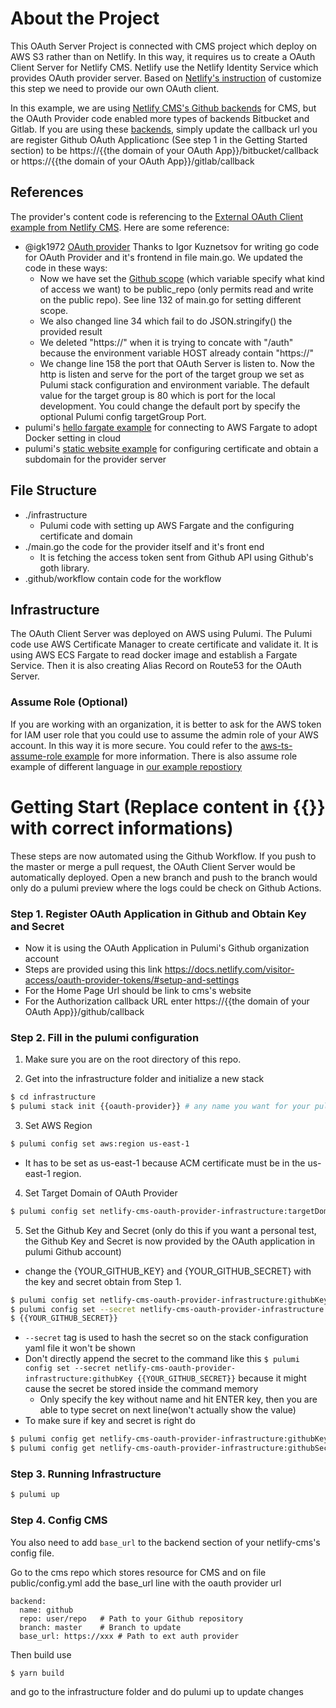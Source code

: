 # About the Project
This OAuth Server Project is connected with CMS project which deploy on AWS S3 rather than on Netlify. In this way, it requires us to create a OAuth Client Server for Netlify CMS. Netlify use the Netlify Identity Service which provides OAuth provider server. Based on [Netlify's instruction](https://www.netlifycms.org/docs/external-oauth-clients/) of customize this step we need to provide our own OAuth client.

In this example, we are using [Netlify CMS's Github backends](https://www.netlifycms.org/docs/github-backend/) for CMS, but the OAuth Provider code enabled more types of backends Bitbucket and Gitlab. If you are using these [backends](https://www.netlifycms.org/docs/backends-overview/), simply update the callback url you are register Github OAuth Applicationc (See step 1 in the Getting Started section) to be https://{{the domain of your OAuth App}}/bitbucket/callback or https://{{the domain of your OAuth App}}/gitlab/callback

## References
The provider's content code is referencing to the [External OAuth Client example from Netlify CMS](https://www.netlifycms.org/docs/external-oauth-clients/). 
Here are some reference:
- @igk1972 [OAuth provider](https://github.com/igk1972/netlify-cms-oauth-provider-go) Thanks to Igor Kuznetsov for writing go code for OAuth Provider and it's frontend in file main.go. We updated the code in these ways:
  - Now we have set the [Github scope](https://developer.github.com/apps/building-oauth-apps/understanding-scopes-for-oauth-apps/) (which variable specify what kind of access we want) to be public_repo (only permits read and write on the public repo). See line 132 of main.go for setting different scope.
  - We also changed line 34 which fail to do JSON.stringify() the provided result
  - We deleted "https://" when it is trying to concate with "/auth" because the environment variable HOST already contain "https://"
  - We change line 158 the port that OAuth Server is listen to. Now the http is listen and serve for the port of the target group we set as Pulumi stack configuration and environment variable. The default value for the target group is 80 which is port for the local development. You could change the default port by specify the optional Pulumi config targetGroup Port.
- pulumi's [hello fargate example](https://github.com/pulumi/examples/tree/master/aws-ts-hello-fargate) for connecting to AWS Fargate to adopt Docker setting in cloud
- pulumi's [static website example](https://github.com/pulumi/examples/tree/master/aws-ts-static-website) for configuring certificate and obtain a subdomain for the provider server

## File Structure
- ./infrastructure
  - Pulumi code with setting up AWS Fargate and the configuring certificate and domain
- ./main.go the code for the provider itself and it's front end
  - It is fetching the access token sent from Github API using Github's goth library. 
- .github/workflow contain code for the workflow

## Infrastructure
The OAuth Client Server was deployed on AWS using Pulumi. The Pulumi code use AWS Certificate Manager to create certificate and validate it. It is using AWS ECS Fargate to read docker image and establish a Fargate Service. Then it is also creating Alias Record on Route53 for the OAuth Server.

### Assume Role (Optional)
If you are working with an organization, it is better to ask for the AWS token for IAM user role that you could use to assume the admin role of your AWS account. In this way it is more secure. You could refer to the [aws-ts-assume-role example](https://github.com/pulumi/examples/tree/master/aws-ts-assume-role) for more information. There is also assume role example of different language in [our example repostiory](https://github.com/pulumi/examples)

# Getting Start (Replace content in {{}} with correct informations)
These steps are now automated using the Github Workflow. If you push to the master or merge a pull request, the OAuth Client Server would be automatically deployed. Open a new branch and push to the branch would only do a pulumi preview where the logs could be check on Github Actions.  

### Step 1. Register OAuth Application in Github and Obtain Key and Secret 
- Now it is using the OAuth Application in Pulumi's Github organization account
- Steps are provided using this link https://docs.netlify.com/visitor-access/oauth-provider-tokens/#setup-and-settings
- For the Home Page Url should be link to cms's website
- For the Authorization callback URL enter https://{{the domain of your OAuth App}}/github/callback

### Step 2. Fill in the pulumi configuration
1. Make sure you are on the root directory of this repo.

2. Get into the infrastructure folder and initialize a new stack
```bash
$ cd infrastructure
$ pulumi stack init {{oauth-provider}} # any name you want for your pulumi stack
```

3. Set AWS Region
```bash
$ pulumi config set aws:region us-east-1
```
- It has to be set as us-east-1 because ACM certificate must be in the us-east-1 region.

4. Set Target Domain of OAuth Provider
```bash
$ pulumi config set netlify-cms-oauth-provider-infrastructure:targetDomain {{"domain name of your oauth provider"}}
```

5. Set the Github Key and Secret (only do this if you want a personal test, the Github Key and Secret is now provided by the OAuth application in pulumi Github account)
- change the {YOUR_GITHUB_KEY} and {YOUR_GITHUB_SECRET} with the key and secret obtain from Step 1.
```bash
$ pulumi config set netlify-cms-oauth-provider-infrastructure:githubKey {{YOUR_GITHUB_KEY}}
$ pulumi config set --secret netlify-cms-oauth-provider-infrastructure:githubSecret
$ {{YOUR_GITHUB_SECRET}}
```
- `--secret` tag is used to hash the secret so on the stack configuration yaml file it won't be shown
- Don't directly append the secret to the command like this ` $ pulumi config set --secret netlify-cms-oauth-provider-infrastructure:githubKey {{YOUR_GITHUB_SECRET}} `
because it might cause the secret be stored inside the command memory
  - Only specify the key without name and hit ENTER key, then you are able to type secret on next line(won't actually show the value)
- To make sure if key and secret is right do
```bash
$ pulumi config get netlify-cms-oauth-provider-infrastructure:githubKey
$ pulumi config get netlify-cms-oauth-provider-infrastructure:githubSecret
```

### Step 3. Running Infrastructure
```bash
$ pulumi up
```

### Step 4. Config CMS
You also need to add `base_url` to the backend section of your netlify-cms's config file. 

Go to the cms repo which stores resource for CMS and on file public/config.yml add the base_url line with the oauth provider url

```
backend:
  name: github
  repo: user/repo   # Path to your Github repository
  branch: master    # Branch to update
  base_url: https://xxx # Path to ext auth provider
```

Then build use 
```bash
$ yarn build
```
and go to the infrastructure folder and do pulumi up to update changes




